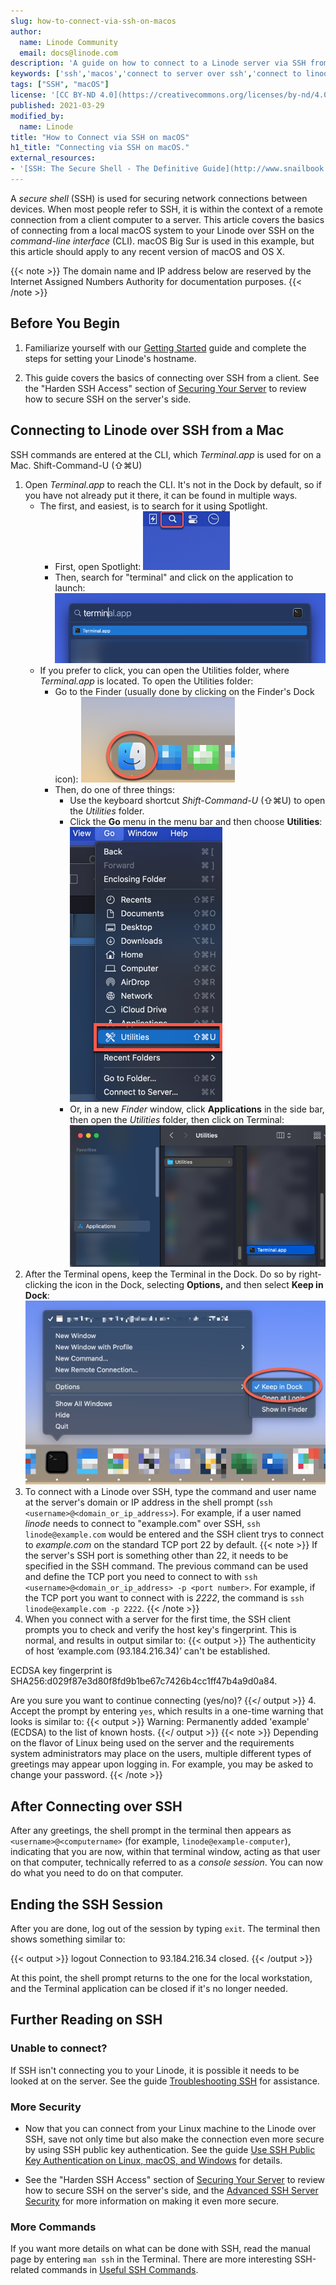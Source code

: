```yaml
---
slug: how-to-connect-via-ssh-on-macos
author:
  name: Linode Community
  email: docs@linode.com
description: 'A guide on how to connect to a Linode server via SSH from macOS using the OpenSSH server using macOS Big Sur 11.x .'
keywords: ['ssh','macos','connect to server over ssh','connect to linode over ssh']
tags: ["SSH", "macOS"]
license: '[CC BY-ND 4.0](https://creativecommons.org/licenses/by-nd/4.0)'
published: 2021-03-29
modified_by:
  name: Linode
title: "How to Connect via SSH on macOS"
h1_title: "Connecting via SSH on macOS."
external_resources:
- '[SSH: The Secure Shell - The Definitive Guide](http://www.snailbook.com/index.html)'
---
```

A *secure shell* (SSH) is used for securing network connections between devices. When most people refer to SSH, it is within the context of a remote connection from a client computer to a server. This article covers the basics of connecting from a local macOS system to your Linode over SSH on the *command-line interface* (CLI). macOS Big Sur is used in this example, but this article should apply to any recent version of macOS and OS X.

{{< note >}}
The domain name and IP address below are reserved by the Internet Assigned Numbers Authority for documentation purposes.
{{< /note >}}

## Before You Begin

1.  Familiarize yourself with our [Getting Started](/docs/getting-started/) guide and complete the steps for setting your Linode's hostname.

2.  This guide covers the basics of connecting over SSH from a client. See the "Harden SSH Access" section of [Securing Your Server](/docs/security/securing-your-server/) to review how to secure SSH on the server's side.

## Connecting to Linode over SSH from a Mac

SSH commands are entered at the CLI, which *Terminal.app* is used for on a Mac. Shift-Command-U (⇧⌘U)

1.  Open *Terminal.app* to reach the CLI. It's not in the Dock by default, so if you have not already put it there, it can be found in multiple ways.
    - The first, and easiest, is to search for it using Spotlight.
        - First, open Spotlight:
        ![Spotlight icon in macOS Big Sur](open-spotlight.png)
        - Then, search for "terminal" and click on the application to launch:
        ![Typing the word terminal in Spotlight in macOS Big Sur](terminal-in-spotlight.png)
    - If you prefer to click, you can open the Utilities folder, where *Terminal.app* is located. To open the Utilities folder:
        - Go to the Finder (usually done by clicking on the Finder's Dock icon):
        ![The Finder icon in macOS Big Sur](finder-icon-in-big-sur.png)
        - Then, do one of three things:
            -  Use the keyboard shortcut *Shift-Command-U* (⇧⌘U) to open the *Utilities* folder.
            -  Click the **Go** menu in the menu bar and then choose **Utilities**:
            ![Choosing Utilities in the Go menu in macOS Big Sur](utilities-in-go-menu.png)
            -  Or, in a new *Finder* window, click **Applications** in the side bar, then open the *Utilities* folder, then click on Terminal:
            ![Navigating to the Terminal in the Finder in macOS Big Sur](terminal-location-in-finder.png)
2.  After the Terminal opens, keep the Terminal in the Dock. Do so by right-clicking the icon in the Dock, selecting **Options,** and then select **Keep in Dock**:
        ![Keeping the Terminal in the Dock in macOS Big Sur](keep-terminal-in-dock.png)
3.   To connect with a Linode over SSH, type the command and user name at the server's domain or IP address in the shell prompt (`ssh <username>@<domain_or_ip_address>`). For example, if a user named *linode* needs to connect to "example.com" over SSH, `ssh linode@example.com` would be entered and the SSH client trys to connect to *example.com* on the standard TCP port 22 by default.
    {{< note >}}
If the server's SSH port is something other than 22, it needs to be specified in the SSH command. The previous command can be used and define the TCP port you need to connect to with `ssh <username>@<domain_or_ip_address> -p <port number>`. For example, if the TCP port you want to connect with is *2222*, the command is `ssh linode@example.com -p 2222`.
    {{< /note >}}
4.  When you connect with a server for the first time, the SSH client prompts you to check and verify the host key's fingerprint. This is normal, and results in output similar to:
    {{< output >}}
    The authenticity of host ‘example.com (93.184.216.34)’ can't be established.

ECDSA key fingerprint is SHA256:d029f87e3d80f8fd9b1be67c7426b4cc1ff47b4a9d0a84.

Are you sure you want to continue connecting (yes/no)?
    {{</ output >}}
4. Accept the prompt by entering `yes`, which results in a one-time warning that looks is similar to:
    {{< output >}}
    Warning: Permanently added 'example' (ECDSA) to the list of known hosts.
    {{</ output >}}
    {{< note >}}
Depending on the flavor of Linux being used on the server and the requirements system administrators may place on the users, multiple different types of greetings may appear upon logging in. For example, you may be asked to change your password.
    {{< /note >}}

## After Connecting over SSH

After any greetings, the shell prompt in the terminal then appears as `<username>@<computername>` (for example, `linode@example-computer`), indicating that you are now, within that terminal window, acting as that user on that computer, technically referred to as a *console session*. You can now do what you need to do on that computer.

## Ending the SSH Session

After you are done, log out of the session by typing `exit`. The terminal then shows something similar to:

{{< output >}}
logout
Connection to 93.184.216.34 closed.
{{< /output >}}

At this point, the shell prompt returns to the one for the local workstation, and the Terminal application can be closed if it's no longer needed.


## Further Reading on SSH

### Unable to connect?

If SSH isn't connecting you to your Linode, it is possible it needs to be looked at on the server. See the guide [Troubleshooting SSH](/docs/guides/troubleshooting-ssh/) for assistance.

### More Security

- Now that you can connect from your Linux machine to the Linode over SSH, save not only time but also make the connection even more secure by using SSH public key authentication. See the guide [Use SSH Public Key Authentication on Linux, macOS, and Windows](/docs/guides/use-public-key-authentication-with-ssh/) for details.

- See the "Harden SSH Access" section of [Securing Your Server](/docs/security/securing-your-server/) to review how to secure SSH on the server's side, and the [Advanced SSH Server Security](/docs/guides/advanced-ssh-server-security/) for more information on making it even more secure.

### More Commands

If you want more details on what can be done with SSH, read the manual page by entering `man ssh` in the Terminal. There are more interesting SSH-related commands in [Useful SSH Commands](/docs/guides/useful-ssh-commands).
